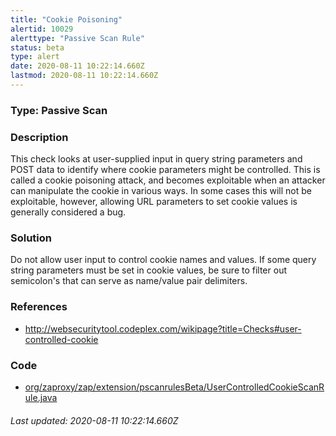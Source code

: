 ```yaml
---
title: "Cookie Poisoning"
alertid: 10029
alerttype: "Passive Scan Rule"
status: beta
type: alert
date: 2020-08-11 10:22:14.660Z
lastmod: 2020-08-11 10:22:14.660Z
---
```

### Type: Passive Scan

### Description
This check looks at user-supplied input in query string parameters and POST data to identify where cookie parameters might be controlled. This is called a cookie poisoning attack, and becomes exploitable when an attacker can manipulate the cookie in various ways. In some cases this will not be exploitable, however, allowing URL parameters to set cookie values is generally considered a bug.

### Solution

Do not allow user input to control cookie names and values. If some query string parameters must be set in cookie values, be sure to filter out semicolon's that can serve as name/value pair delimiters.

### References

* http://websecuritytool.codeplex.com/wikipage?title=Checks#user-controlled-cookie

### Code

 * [org/zaproxy/zap/extension/pscanrulesBeta/UserControlledCookieScanRule.java](https://github.com/zaproxy/zap-extensions/blob/master/addOns/pscanrulesBeta/src/main/java/org/zaproxy/zap/extension/pscanrulesBeta/UserControlledCookieScanRule.java)

###### Last updated: 2020-08-11 10:22:14.660Z
